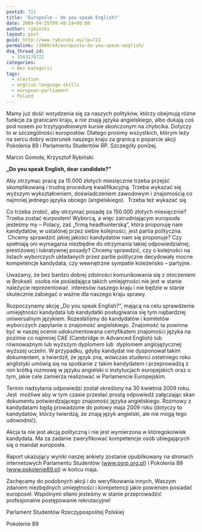 ```yaml
---
postid: 721
title: 'Europośle – do you speak English?'
date: 2009-04-25T09:48:14+00:00
author: rybinski
layout: post
guid: http://www.rybinski.eu/?p=721
permalink: /2009/04/europosle-do-you-speak-english/
dsq_thread_id:
  - 3163276722
categories:
  - Bez kategorii
tags:
  - election
  - english-language-skills
  - european-parliament
  - Poland
---
```

Mamy już dość wstydzenia się za naszych polityków, którzy obejmują różne funkcje za granicami kraju, a nie znają języka angielskiego, albo dukają coś pod nosem po trzytygodniowym kursie skończonym na chybcika. Dotyczy to w szczególności europosłów. Dlatego prosimy wszystkich, którym leży na sercu dobry wizerunek naszego kraju za granicą o poparcie akcji Pokolenia 89 i Parlamentu Studentów RP. Szczegóły poniżej.

Marcin Gomoła, Krzysztof Rybiński 

<!--[if gte mso 9]><xml>     Normal   0         21         false   false   false      PL   X-NONE   X-NONE                                                                                                     </xml><![endif]-->

<!--[if gte mso 9]><xml>                                                                                                                                                                                                                                                                                                                                                                                                                                </xml><![endif]-->

<!--[if gte mso 10]><br />

<p> <![endif]-->

<!--more-->

**„Do you speak English, dear candidate?”**

Aby otrzymac pracę za 15.000 złotych miesięcznie trzeba przejść skomplikowaną i trudną procedurę kwalifikacyjną. Trzeba wykazać się wyższym wykształceniem, doświadczeniem zawodowym i znajomością co najmniej jednego języka obcego (angielskiego).  Trzeba też wykazać się

Co trzeba zrobić, aby otrzymać posadę za 150.000 złotych miesięcznie? Trzeba zostać eurposłem! Wyborcą, a więc zatrudniającym europosła jesteśmy my – Polacy, zaś „firmą headhunterską”, która proponuję nam kandydatów, w ustalonej przez siebie kolejności, jest partia polityczna.  Chcemy sprawdzić jakiej jakości kandydatów nam się proponuje? Czy spełniają oni wymagania niezbędne do otrzymania takiej odpowiedzialnej, prestiżowej i lukratywnej posady? Chcemy sprawdzić, czy o kolejności na listach wyborczych układanych przez partie polityczne decydowały mocne kompetencje kandydata, czy wewnętrzne sympatie koleżeńsko – partyjne.

Uważamy, że bez bardzo dobrej zdolności komunikowania się z otoczeniem w Brukseli  osoba nie posiadająca takich umiejętności nie jest w stanie należycie reprezentować  interesów naszego kraju i nie będzie w stanie skutecznie zabiegać o ważne dla naszego kraju sprawy.

Rozpoczynamy akcję „Do you speak English?”, mającą na celu sprawdzenie umiejętności kandydata lub kandydatki posługiwania się tym najbardziej uniwersalnym językiem. Rozesłaliśmy do kandydatów i komitetów wyborczych zapytanie o znajomość angielskiego. Znajomość ta powinna być w naszej ocenie udokumentowana certyfikatem znajomości języka na pozimie co najmniej CAE (Cambridge in Advanced English) lub równoważnym lub wyższym dyplomem lub  dyplomem anglojęzycznej wyższej uczelni. W przypadku, gdyby kandydat nie dysponował takim dokumentem, a twierdził, że język zna, wówczas studenci ostatniego roku anglistyki umówią się na spotkanie z takim kandydatem i przeprowadzą z nim krótką rozmowę w języku angielski o instytucjach europejskich oraz o tym, jakie cele zamierza realizować w Parlamencie Europejskim.

Termin nadsyłania odpowiedzi został określony na 30 kwietnia 2009 roku. Jest  możliwe aby w tym czasie przesłać prostą odpowiedź załączając skan dokumentu potwierdzającego znajomość języka angielskiego. Rozmowy z kandydatami będą prowadzone do połowy maja 2009 roku (dotyczy to kandydatów, którzy twierdzą, że znają język angielski, ale nie mogą tego udowodnić).

Akcja ta nie jest akcją polityczną i nie jest wymierzona w któregokolwiek kandydata. Ma za zadanie zweryfikować kompetencje osób ubiegających się o mandat europosła.

Raport ukazujący wyniki naszej ankiety zostanie opublikowany na stronach internetowych Parlamentu Studentów (www.psrp.org.pl) i Pokolenia 89 (www.pokolenie89.pl) w końcu maja.

Zachęcamy do podobnych akcji i do weryfikowania innych, Waszym zdaniem niezbędnych umiejętności i kompetencji jakie powienien posiadać europoseł. Wspólnymi siłami jesteśmy w stanie przeprowadzić profesjonalne postępowanie rekrutacyjne!

Parlament Studentów Rzeczypospolitej Polskiej

Pokolenie 89
